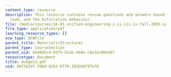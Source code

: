 ```yaml
---
content_type: resource
description: This resource contains review questions and answers based on ideal buckling
  load, and the bifurcation behaviour.
file: /media/courses/16-01-unified-engineering-i-ii-iii-iv-fall-2005-spring-2006/8073b24f39bd62626ff0202bb8f97e78_mudgm13.pdf
file_type: application/pdf
learning_resource_types: []
ocw_type: OCWFile
parent_title: Materials/Structures
parent_type: CourseSection
parent_uid: b640d5c4-9375-61ab-448e-c8a1ec804a97
resourcetype: Document
title: mudgm13.pdf
uid: 8073b24f-39bd-6262-6ff0-202bb8f97e78
---
```

